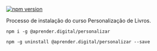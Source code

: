 [![npm version](http://img.shields.io/npm/v/@aprender.digital/personalizar.svg?style=flat)](https://github.com/aprenderdigital/personalizar-instalar "Veja este projeto no npm")

Processo de instalação do curso Personalização de Livros.

```
npm i -g @aprender.digital/personalizar
```
```
npm -g uninstall @aprender.digital/personalizar --save
```
